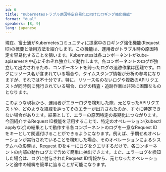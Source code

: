 ```yaml
---
id: 6
title: "Kubernetesトラブル原因特定容易化に向けたロギング強化機能"
format: "dual"
speakers: [8, 9]
lang: japanese
---
```


現在、富士通がKubernetesコミュニティに提案中のロギング強化機能(Request ID)の概要と活用方法を紹介します。この機能は、運用者がトラブル時の原因特定を容易化することを狙います。Kubernetesは各コンポーネントがkube-apiserverを中心にそれぞれ独立して動作します。各コンポーネントのログが独立して出力されるため、コンポーネントを跨ったログの追跡作業は困難です。ログにリソース名が含まれている場合や、タイムスタンプ情報が分析の参考になりますが、それでは不十分です。特に、リソース名のないログや複数のAPIリクエストが同時刻に発行されている場合、ログの精査・追跡作業は非常に困難なものとなります。

このような現状から、運用者がエラーログを検知した際、元となったAPIリクエストや、どのような経緯を辿ってそのエラーが出力されたのか、すぐに特定できない場合があります。結果として、エラーの原因特定の長期化につながります。今回紹介するRequest ID機能を活用することで、特定のオペレーション(kubectl applyなど)の結果として動作する各コンポーネントのログを一意なRequest IDをキーとして関連付けることができるようになります。例えば、予期せぬオペレーションが実行されていることを検知した場合、そのオペレーションによるシステムへの影響は、Request IDをキーにログをクエリするだけで、各コンポーネントの内部の動作ログまで含めて簡単に抽出できます。また、エラーログを検知した場合は、ログに付与されたRequest ID情報から、元となったオペレーションと途中の経緯を簡単に辿ることが可能になります。
